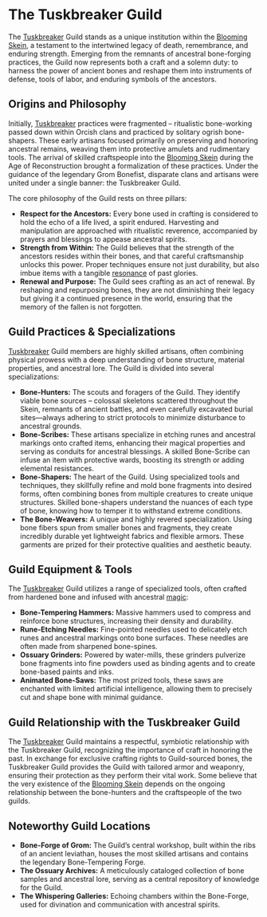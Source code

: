 # The Tuskbreaker Guild

The [Tuskbreaker](/structure/society/profession/tuskbreaker.md) Guild stands as a unique institution within the [Blooming Skein](/geography/region/blooming-skein.md), a testament to the intertwined legacy of death, remembrance, and enduring strength. Emerging from the remnants of ancestral bone-forging practices, the Guild now represents both a craft and a solemn duty: to harness the power of ancient bones and reshape them into instruments of defense, tools of labor, and enduring symbols of the ancestors.

## Origins and Philosophy

Initially, [Tuskbreaker](/structure/society/profession/tuskbreaker.md) practices were fragmented – ritualistic bone-working passed down within Orcish clans and practiced by solitary ogrish bone-shapers. These early artisans focused primarily on preserving and honoring ancestral remains, weaving them into protective amulets and rudimentary tools. The arrival of skilled craftspeople into the [Blooming Skein](/geography/region/blooming-skein.md) during the Age of Reconstruction brought a formalization of these practices. Under the guidance of the legendary Grom Bonefist, disparate clans and artisans were united under a single banner: the Tuskbreaker Guild. 

The core philosophy of the Guild rests on three pillars:

*   **Respect for the Ancestors:** Every bone used in crafting is considered to hold the echo of a life lived, a spirit endured. Harvesting and manipulation are approached with ritualistic reverence, accompanied by prayers and blessings to appease ancestral spirits.
*   **Strength from Within:** The Guild believes that the strength of the ancestors resides within their bones, and that careful craftsmanship unlocks this power. Proper techniques ensure not just durability, but also imbue items with a tangible [resonance](/structure/mechanic/resonance.md) of past glories.
*   **Renewal and Purpose:** The Guild sees crafting as an act of renewal. By reshaping and repurposing bones, they are not diminishing their legacy but giving it a continued presence in the world, ensuring that the memory of the fallen is not forgotten.

## Guild Practices & Specializations

[Tuskbreaker](/structure/society/profession/tuskbreaker.md) Guild members are highly skilled artisans, often combining physical prowess with a deep understanding of bone structure, material properties, and ancestral lore. The Guild is divided into several specializations:

*   **Bone-Hunters:** The scouts and foragers of the Guild. They identify viable bone sources – colossal skeletons scattered throughout the Skein, remnants of ancient battles, and even carefully excavated burial sites—always adhering to strict protocols to minimize disturbance to ancestral grounds.
*   **Bone-Scribes:** These artisans specialize in etching runes and ancestral markings onto crafted items, enhancing their magical properties and serving as conduits for ancestral blessings. A skilled Bone-Scribe can infuse an item with protective wards, boosting its strength or adding elemental resistances.
*   **Bone-Shapers:** The heart of the Guild. Using specialized tools and techniques, they skillfully refine and mold bone fragments into desired forms, often combining bones from multiple creatures to create unique structures. Skilled bone-shapers understand the nuances of each type of bone, knowing how to temper it to withstand extreme conditions.
*   **The Bone-Weavers:** A unique and highly revered specialization. Using bone fibers spun from smaller bones and fragments, they create incredibly durable yet lightweight fabrics and flexible armors. These garments are prized for their protective qualities and aesthetic beauty.

## Guild Equipment & Tools

 The [Tuskbreaker](/structure/society/profession/tuskbreaker.md) Guild utilizes a range of specialized tools, often crafted from hardened bone and infused with ancestral [magic](/structure/mechanic/magic.md):

*   **Bone-Tempering Hammers:** Massive hammers used to compress and reinforce bone structures, increasing their density and durability. 
*   **Rune-Etching Needles:** Fine-pointed needles used to delicately etch runes and ancestral markings onto bone surfaces. These needles are often made from sharpened bone-spines.
*   **Ossuary Grinders:** Powered by water-mills, these grinders pulverize bone fragments into fine powders used as binding agents and to create bone-based paints and inks. 
*   **Animated Bone-Saws:** The most prized tools, these saws are enchanted with limited artificial intelligence, allowing them to precisely cut and shape bone with minimal guidance. 

## Guild Relationship with the Tuskbreaker Guild

The [Tuskbreaker](/structure/society/profession/tuskbreaker.md) Guild maintains a respectful, symbiotic relationship with the Tuskbreaker Guild, recognizing the importance of craft in honoring the past. In exchange for exclusive crafting rights to Guild-sourced bones, the Tuskbreaker Guild provides the Guild with tailored armor and weaponry, ensuring their protection as they perform their vital work. Some believe that the very existence of the [Blooming Skein](/geography/region/blooming-skein.md) depends on the ongoing relationship between the bone-hunters and the craftspeople of the two guilds.

## Noteworthy Guild Locations

*   **Bone-Forge of Grom:** The Guild’s central workshop, built within the ribs of an ancient leviathan, houses the most skilled artisans and contains the legendary Bone-Tempering Forge.
*   **The Ossuary Archives:** A meticulously cataloged collection of bone samples and ancestral lore, serving as a central repository of knowledge for the Guild. 
*   **The Whispering Galleries:** Echoing chambers within the Bone-Forge, used for divination and communication with ancestral spirits.
